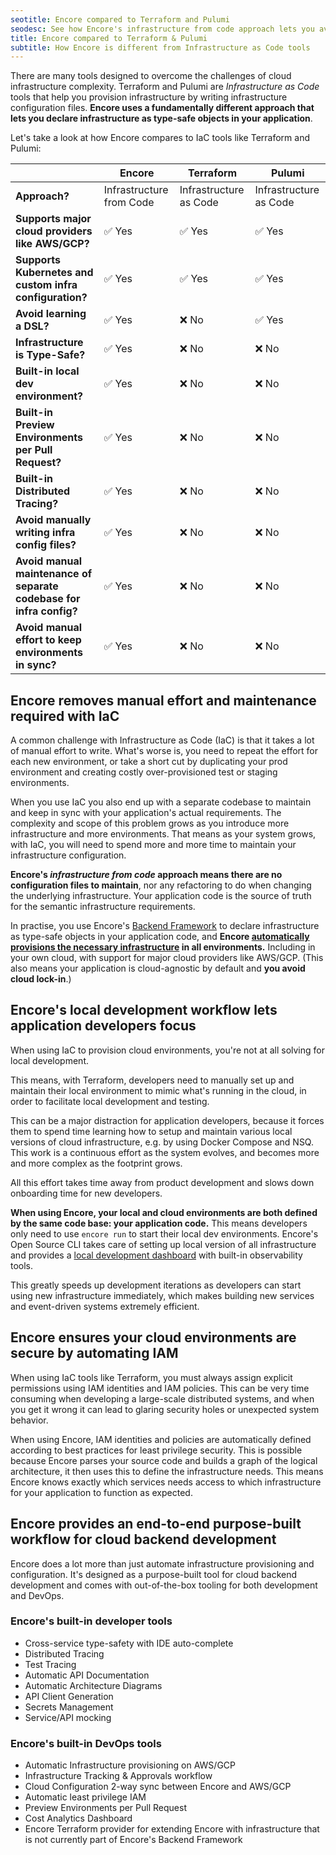 ```yaml
---
seotitle: Encore compared to Terraform and Pulumi
seodesc: See how Encore's infrastructure from code approach lets you avoid the common pitfalls of infrastructure as code solutions like Terraform and Pulumi.
title: Encore compared to Terraform & Pulumi
subtitle: How Encore is different from Infrastructure as Code tools
---
```


There are many tools designed to overcome the challenges of cloud infrastructure complexity. Terraform and Pulumi are _Infrastructure as Code_ tools that help you provision infrastructure by writing infrastructure configuration files. **Encore uses a fundamentally different approach that lets you declare infrastructure as type-safe objects in your application**.

Let's take a look at how Encore compares to IaC tools like Terraform and Pulumi:

|                                                                     | Encore                   | Terraform              | Pulumi                 |
| ------------------------------------------------------------------- | ------------------------ | ---------------------- | ---------------------- |
| **Approach?**                                                       | Infrastructure from Code | Infrastructure as Code | Infrastructure as Code |
| **Supports major cloud providers like AWS/GCP?**                    | ✅︎ Yes                    | ✅︎ Yes                  | ✅︎ Yes                  |
| **Supports Kubernetes and custom infra configuration?**             | ✅︎ Yes                    | ✅︎ Yes                  | ✅︎ Yes                  |
| **Avoid learning a DSL?**                                           | ✅︎ Yes                    | ❌ No                   | ✅︎ Yes                  |
| **Infrastructure is Type-Safe?**                                    | ✅︎ Yes                    | ❌ No                   | ❌ No                   |
| **Built-in local dev environment?**                                 | ✅︎ Yes                    | ❌ No                   | ❌ No                   |
| **Built-in Preview Environments per Pull Request?**                 | ✅︎ Yes                    | ❌ No                   | ❌ No                   |
| **Built-in Distributed Tracing?**                                   | ✅︎ Yes                    | ❌ No                   | ❌ No                   |
| **Avoid manually writing infra config files?**                      | ✅︎ Yes                    | ❌ No                   | ❌ No                   |
| **Avoid manual maintenance of separate codebase for infra config?** | ✅︎ Yes                    | ❌ No                   | ❌ No                   |
| **Avoid manual effort to keep environments in sync?**               | ✅︎ Yes                    | ❌ No                   | ❌ No                   |

## Encore removes manual effort and maintenance required with IaC

A common challenge with Infrastructure as Code (IaC) is that it takes a lot of manual effort to write. What's worse is, you need to repeat the effort for each new environment, or take a short cut by duplicating your prod environment and creating costly over-provisioned test or staging environments.

When you use IaC you also end up with a separate codebase to maintain and keep in sync with your application's actual requirements. The complexity and scope of this problem grows as you introduce more infrastructure and more environments. That means as your system grows, with IaC, you will need to spend more and more time to maintain your infrastructure configuration.

**Encore's _infrastructure from code_ approach means there are no configuration files to maintain**, nor any refactoring to do when changing the underlying infrastructure. Your application code is the source of truth for the semantic infrastructure requirements.

In practise, you use Encore's [Backend Framework](/docs/primitives/overview) to declare infrastructure as type-safe objects in your application code, and **Encore [automatically provisions the necessary infrastructure](/docs/deploy/infra) in all environments.** Including in your own cloud, with support for major cloud providers like AWS/GCP. (This also means your application is cloud-agnostic by default and **you avoid cloud lock-in**.)

## Encore's local development workflow lets application developers focus

When using IaC to provision cloud environments, you're not at all solving for local development.

This means, with Terraform, developers need to manually set up and maintain their local environment to mimic what's running in the cloud, in order to facilitate local development and testing.

This can be a major distraction for application developers, because it forces them to spend time learning how to setup and maintain various local versions of cloud infrastructure, e.g. by using Docker Compose and NSQ. This work is a continuous effort as the system evolves, and becomes more and more complex as the footprint grows.

All this effort takes time away from product development and slows down onboarding time for new developers.

**When using Encore, your local and cloud environments are both defined by the same code base: your application code.** This means developers only need to use `encore run` to start their local dev environments. Encore's Open Source CLI takes care of setting up local version of all infrastructure and provides a [local development dashboard](/docs/observability/dev-dash) with built-in observability tools.

This greatly speeds up development iterations as developers can start using new infrastructure immediately, which makes building new services and event-driven systems extremely efficient.

## Encore ensures your cloud environments are secure by automating IAM

When using IaC tools like Terraform, you must always assign explicit permissions using IAM identities and IAM policies. This can be very time consuming when developing a large-scale distributed systems, and when you get it wrong it can lead to glaring security holes or unexpected system behavior.

When using Encore, IAM identities and policies are automatically defined according to best practices for least privilege security. This is possible because Encore parses your source code and builds a graph of the logical architecture, it then uses this to define the infrastructure needs. This means Encore knows exactly which services needs access to which infrastructure for your application to function as expected.

## Encore provides an end-to-end purpose-built workflow for cloud backend development

Encore does a lot more than just automate infrastructure provisioning and configuration. It's designed as a purpose-built tool for cloud backend development and comes with out-of-the-box tooling for both development and DevOps.

### Encore's built-in developer tools
- Cross-service type-safety with IDE auto-complete
- Distributed Tracing
- Test Tracing
- Automatic API Documentation
- Automatic Architecture Diagrams
- API Client Generation
- Secrets Management
- Service/API mocking

### Encore's built-in DevOps tools
- Automatic Infrastructure provisioning on AWS/GCP
- Infrastructure Tracking & Approvals workflow
- Cloud Configuration 2-way sync between Encore and AWS/GCP
- Automatic least privilege IAM
- Preview Environments per Pull Request
- Cost Analytics Dashboard
- Encore Terraform provider for extending Encore with infrastructure that is not currently part of Encore's Backend Framework
